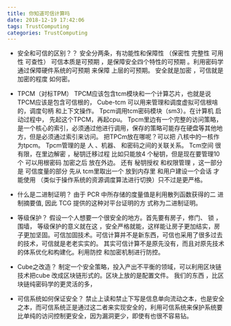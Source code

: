 ```yaml
---
title: 你知道可信计算吗
date: 2018-12-19 17:42:06
tags: TrustComputing
categories: TrustComputing
---
```


* 安全和可信的区别？？
 安全分两条，有功能性和保障性 （保密性 完整性 可用性  可查性） 
 可信本质是可预期 ，是保障安全四个特性的可预期 。利用密码学通过保障硬件系统的可预期 来保障 上层的可预期。 
 安全就是加密 ，可信就是加密的程度 如何密。

* TPCM（对标TPM）
TPCM应该包含tcm模块和一个计算芯片，也就是说TPCM应该是包含可信根的，
Cube-tcm 可以用来管理和调度虚拟可信根啥的，调度句柄 和上下文操作。
Tpcm调用tcm密码模块（sm3）。在计算机 启动过程中， 先起这个TPCM，再起cpu。
Tpcm里边有一个完整的访问策略，是一个核心的索引，必须通过他进行调用，保存的策略可能存在硬盘等其他地方，但是必须通过索引来访问。
把TPCm放在哪呢？可以把 八核中的一核作为tpcm。
Tpcm管理的是 人 、机器、 和密码之间的关联关系。
Tcm空间 很有限，在里边解密 ，秘钥迁移过程    比如只能放4 个秘钥，但是现在要管理10个  可以用根密码 加密之后 放在外边。
还有 秘钥授权 和权限管理  ，这一部分是 可信度量的部分
先从 tcm里取出一个 放到内存里   和用户建设一个会话 才能使用  （类似于操作系统的资源调度算法进行切换）只不过是更严格。

* 什么是二进制证明？
由于 PCR 中所存储的度量值是利用散列函数获得的二 进制摘要值, 因此 TCG 提供的这种对平台证明的方 式称为二进制证明。

* 等级保护？
假设一个人想要一个很安全的地方。首先要有房子，修门、 锁 ，围墙，
等级保护的意义就在这 ，安全严格就能，这样能让房子更加结实，房子更加坚固。可信加固技术。可信计算并不是新东西，可信也采用了很多过去的技术，可信就是老老实实的。
其实可信计算不是原先没有，而且对原先技术的体系优化和构建化。利用防控 和加密机制进行防控。

* Cube之改造？
制定一个安全策略，投入产出不平衡的领域，可以利用区块链技术把cube 改成区块链形式的。区块上放的是配置文件。
我们的东西 ，比区块链纯密码学的更灵活的多，

* 可信系统如何保证安全？
禁止上读和禁止下写是信息单向流动之本，也是安全之本，而可信系统正是通过这二者来实现安全的，利用可信系统来保护系统要比单纯的访问控制更安全，因为漏洞更少，即使有也很不容易钻。

